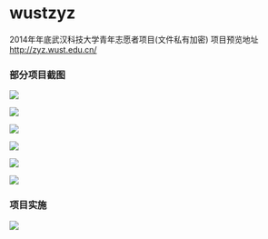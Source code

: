 # wustzyz
2014年年底武汉科技大学青年志愿者项目(文件私有加密)  项目预览地址 http://zyz.wust.edu.cn/

### 部分项目截图

![](./img/index_capture1.png)

![](./img/index_capture.png)

![](./img/new_capture.png)

![](./img/video_capture.png)

![](./img/college_capture.png)

![](./img/newdetail_capture.png)



### 项目实施

![](./img/项目实施.png)